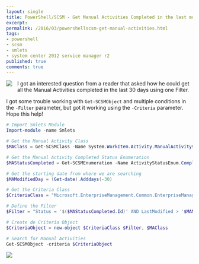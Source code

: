 ```yaml
---
layout: single
title: PowerShell/SCSM - Get Manual Activities Completed in the last month
excerpt: 
permalink: /2016/03/powershellscsm-get-manual-activities.html
tags: 
- powershell
- scsm
- smlets
- system center 2012 service manager r2
published: true
comments: true
---
```


 
<img imageanchor="1" style="clear: left; float: left; margin-bottom: 1em; margin-right: 1em;" border="0" src="{{ site.url }}/images/2016/20160308_PowerShellSCSM_-_Get_Manual_Activities_Completed_in_the_last_month/SCSM_128x128x32__596339289__-128x128.png" /> I got an interested question from a reader that asked how he could get all the Manual Activities completed in the last 30 days using one Filter.

I got some trouble working with ```Get-SCSMObject``` and multiple conditions in the ```-Filter``` parameter, but got it working using the ```-Criteria``` parameter. Hope this help!


```powershell
# Import Smlets Module
Import-module -name Smlets

# Get the Manual Activity Class
$MAClass = Get-SCSMClass -Name System.WorkItem.Activity.ManualActivity$

# Get the Manual Activity Completed Status Enumeration
$MAStatusCompleted = Get-SCSMEnumeration -Name ActivityStatusEnum.Completed$

# Get the starting date from where we are searching
$MAModifiedDay = (Get-date).Adddays(-30)

# Get the Criteria Class
$CriteriaClass = "Microsoft.EnterpriseManagement.Common.EnterpriseManagementObjectCriteria"

# Define the Filter
$Filter = "Status = '$($MAStatusCompleted.Id)' AND LastModified > '$MAModifiedDay'"

# Create de Criteria Object
$CriteriaObject = new-object $CriteriaClass $Filter, $MAClass

# Search for Manual Activities
Get-SCSMObject -criteria $CriteriaObject
```

<img border="0" src="{{ site.url }}/images/2016/20160308_PowerShellSCSM_-_Get_Manual_Activities_Completed_in_the_last_month/SCSM-MA_Completed_Last30Days__1591645324__-772x418.png" />


